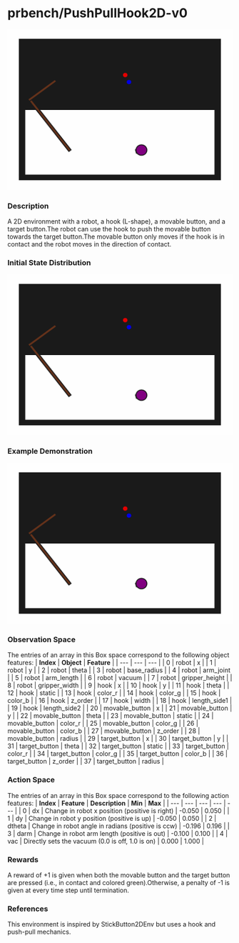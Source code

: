 # prbench/PushPullHook2D-v0
![random action GIF](assets/random_action_gifs/PushPullHook2D.gif)

### Description
A 2D environment with a robot, a hook (L-shape), a movable button, and a target button.The robot can use the hook to push the movable button towards the target button.The movable button only moves if the hook is in contact and the robot moves in the direction of contact.
### Initial State Distribution
![initial state GIF](assets/initial_state_gifs/PushPullHook2D.gif)

### Example Demonstration
![demo GIF](assets/demo_gifs/PushPullHook2D.gif)

### Observation Space
The entries of an array in this Box space correspond to the following object features:
| **Index** | **Object** | **Feature** |
| --- | --- | --- |
| 0 | robot | x |
| 1 | robot | y |
| 2 | robot | theta |
| 3 | robot | base_radius |
| 4 | robot | arm_joint |
| 5 | robot | arm_length |
| 6 | robot | vacuum |
| 7 | robot | gripper_height |
| 8 | robot | gripper_width |
| 9 | hook | x |
| 10 | hook | y |
| 11 | hook | theta |
| 12 | hook | static |
| 13 | hook | color_r |
| 14 | hook | color_g |
| 15 | hook | color_b |
| 16 | hook | z_order |
| 17 | hook | width |
| 18 | hook | length_side1 |
| 19 | hook | length_side2 |
| 20 | movable_button | x |
| 21 | movable_button | y |
| 22 | movable_button | theta |
| 23 | movable_button | static |
| 24 | movable_button | color_r |
| 25 | movable_button | color_g |
| 26 | movable_button | color_b |
| 27 | movable_button | z_order |
| 28 | movable_button | radius |
| 29 | target_button | x |
| 30 | target_button | y |
| 31 | target_button | theta |
| 32 | target_button | static |
| 33 | target_button | color_r |
| 34 | target_button | color_g |
| 35 | target_button | color_b |
| 36 | target_button | z_order |
| 37 | target_button | radius |


### Action Space
The entries of an array in this Box space correspond to the following action features:
| **Index** | **Feature** | **Description** | **Min** | **Max** |
| --- | --- | --- | --- | --- |
| 0 | dx | Change in robot x position (positive is right) | -0.050 | 0.050 |
| 1 | dy | Change in robot y position (positive is up) | -0.050 | 0.050 |
| 2 | dtheta | Change in robot angle in radians (positive is ccw) | -0.196 | 0.196 |
| 3 | darm | Change in robot arm length (positive is out) | -0.100 | 0.100 |
| 4 | vac | Directly sets the vacuum (0.0 is off, 1.0 is on) | 0.000 | 1.000 |


### Rewards
A reward of +1 is given when both the movable button and the target button are pressed (i.e., in contact and colored green).Otherwise, a penalty of -1 is given at every time step until termination.

### References
This environment is inspired by StickButton2DEnv but uses a hook and push-pull mechanics.
